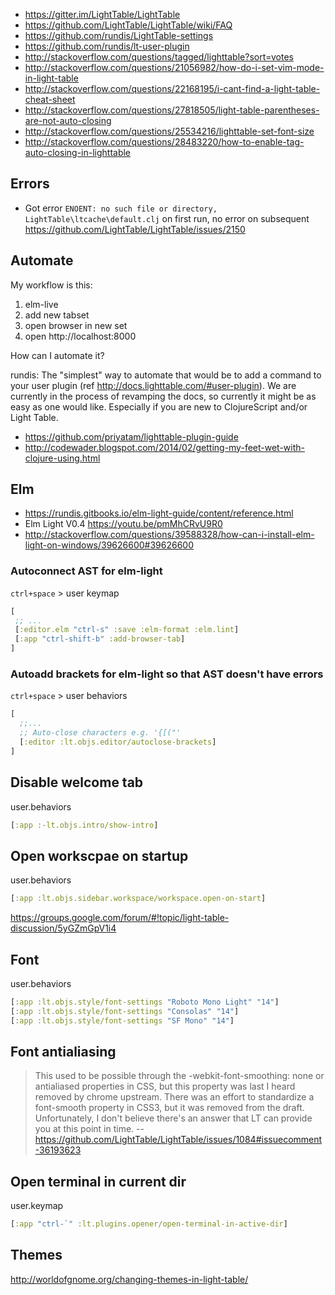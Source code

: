 - https://gitter.im/LightTable/LightTable
- https://github.com/LightTable/LightTable/wiki/FAQ
- https://github.com/rundis/LightTable-settings
- https://github.com/rundis/lt-user-plugin
- http://stackoverflow.com/questions/tagged/lighttable?sort=votes
- http://stackoverflow.com/questions/21056982/how-do-i-set-vim-mode-in-light-table
- http://stackoverflow.com/questions/22168195/i-cant-find-a-light-table-cheat-sheet
- http://stackoverflow.com/questions/27818505/light-table-parentheses-are-not-auto-closing
- http://stackoverflow.com/questions/25534216/lighttable-set-font-size
- http://stackoverflow.com/questions/28483220/how-to-enable-tag-auto-closing-in-lighttable

## Errors

- Got error `ENOENT: no such file or directory,  LightTable\ltcache\default.clj` on first run, no error on subsequent https://github.com/LightTable/LightTable/issues/2150

## Automate

My workflow is this:

1. elm-live
2. add new tabset
3. open browser in new set
4. open http://localhost:8000

How can I automate it?

rundis: The "simplest" way to automate that would be to add a command to your user plugin (ref http://docs.lighttable.com/#user-plugin). We are currently in the process of revamping the docs, so currently it might be as easy as one would like. Especially if you are new to ClojureScript and/or Light Table.

- https://github.com/priyatam/lighttable-plugin-guide
- http://codewader.blogspot.com/2014/02/getting-my-feet-wet-with-clojure-using.html

## Elm

- https://rundis.gitbooks.io/elm-light-guide/content/reference.html
- Elm Light V0.4 https://youtu.be/pmMhCRvU9R0
- http://stackoverflow.com/questions/39588328/how-can-i-install-elm-light-on-windows/39626600#39626600

### Autoconnect AST for elm-light

`ctrl+space` > user keymap

```clojure
[
 ;; ...
 [:editor.elm "ctrl-s" :save :elm-format :elm.lint]
 [:app "ctrl-shift-b" :add-browser-tab]
]
```

### Autoadd brackets for elm-light so that AST doesn't have errors

`ctrl+space` > user behaviors

```clojure
[
  ;;...
  ;; Auto-close characters e.g. '{[("'
  [:editor :lt.objs.editor/autoclose-brackets]
]
```

## Disable welcome tab

user.behaviors

```clojure
[:app :-lt.objs.intro/show-intro]
```

## Open workscpae on startup

user.behaviors

```clojure
[:app :lt.objs.sidebar.workspace/workspace.open-on-start]
```

https://groups.google.com/forum/#!topic/light-table-discussion/5yGZmGpV1i4

## Font

user.behaviors

```clojure
[:app :lt.objs.style/font-settings "Roboto Mono Light" "14"]
[:app :lt.objs.style/font-settings "Consolas" "14"]
[:app :lt.objs.style/font-settings "SF Mono" "14"]
```

## Font antialiasing

> This used to be possible through the -webkit-font-smoothing: none or antialiased properties in CSS, but this property was last I heard removed by chrome upstream. There was an effort to standardize a font-smooth property in CSS3, but it was removed from the draft. Unfortunately, I don't believe there's an answer that LT can provide you at this point in time.
> -- https://github.com/LightTable/LightTable/issues/1084#issuecomment-36193623

## Open terminal in current dir

user.keymap

```clojure
[:app "ctrl-`" :lt.plugins.opener/open-terminal-in-active-dir]
```

## Themes

http://worldofgnome.org/changing-themes-in-light-table/
